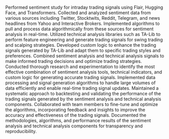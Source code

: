 Performed sentiment study for intraday trading signals using Flair, Hugging Face, and Transformers. Collected and analyzed sentiment data from various sources including Twitter, Stocktwits, Reddit, Telegram, and news headlines from Yahoo and Interactive Brokers.
Implemented algorithms to pull and process data algorithmically from these sources for sentiment analysis in real-time.
Utilized technical analysis libraries such as TA-Lib to perform feature engineering and generate trading signals for swing trading and scalping strategies.
Developed custom logic to enhance the trading signals generated by TA-Lib and adapt them to specific trading styles and preferences.
Combined sentiment analysis and technical analysis signals to make informed trading decisions and optimize trading strategies.
Conducted thorough research and experimentation to identify the most effective combination of sentiment analysis tools, technical indicators, and custom logic for generating accurate trading signals.
Implemented data processing and signal generation algorithms to handle large volumes of data efficiently and enable real-time trading signal updates.
Maintained a systematic approach to backtesting and validating the performance of the trading signals generated by the sentiment analysis and technical analysis components.
Collaborated with team members to fine-tune and optimize the algorithms, incorporating feedback and insights to improve the accuracy and effectiveness of the trading signals.
Documented the methodologies, algorithms, and performance results of the sentiment analysis and technical analysis components for transparency and reproducibility.